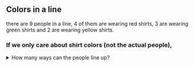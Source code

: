 ## Colors in a line
there are $9$ people in a line, $4$ of them are wearing red shirts, $3$ are wearing green shirts and $2$ are wearing yellow shirts.  
### If we only care about shirt colors (not the actual people),
<details><summary>How many ways can the people line up?</summary>${9 \choose 4, \  3, \  2} = 1,260$</details>

